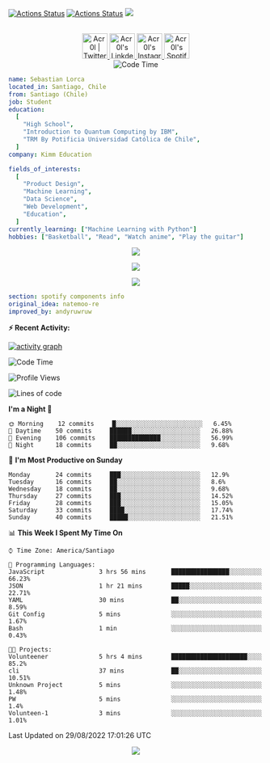 [![Actions Status](https://github.com/acr0l/acr0l/workflows/wakatime-stats/badge.svg)](https://github.com/acr0l/acr0l/actions)
[![Actions Status](https://github.com/acr0l/acr0l/workflows/update-gh-activity/badge.svg)](https://github.com/acr0l/acr0l/actions)
![](https://visitor-badge.glitch.me/badge?page_id=acr0l.acr0l)

<p align="center">
<br/>
<a href="https://twitter.com/acr0l9">
  <img alt="Acr0l | Twitter" width="50px" src="https://user-images.githubusercontent.com/43545812/144034996-602b144a-16e1-41cc-99e7-c6040b20dcaf.png"/>
</a>
<a href="https://www.linkedin.com/in/seba-lorca-g">
  <img alt="Acr0l's LinkdeIN" width="50px" src="https://user-images.githubusercontent.com/43545812/144035037-0f415fc7-9f96-4517-a370-ccc6e78a714b.png" />
</a>
<a href="https://www.instagram.com/5eb4_lg">
  <img alt="Acr0l's Instagram" width="50px" src="https://user-images.githubusercontent.com/43545812/144035088-0dfb165f-8fe0-4d13-896c-876c29d2b128.png" />
</a>
<a href="https://open.spotify.com/user/acroltime?si=8e3de699b0cb4cbb">
  <img alt="Acr0l's Spotify" width="50px" src="https://user-images.githubusercontent.com/43545812/144035120-1ad5169b-91c7-4078-bef9-6a82c733f373.png" />
</a>
<br>
<img alt="Code Time" src="https://wakatime.com/badge/github/Acr0l/sebastian-lorca-client.svg" />
</p>

```yaml
name: Sebastian Lorca
located_in: Santiago, Chile
from: Santiago (Chile)
job: Student
education:
  [
    "High School",
    "Introduction to Quantum Computing by IBM",
    "TRM By Potificia Universidad Católica de Chile",
  ]
company: Kimm Education

fields_of_interests:
  [
    "Product Design",
    "Machine Learning",
    "Data Science",
    "Web Development",
    "Education",
  ]
currently_learning: ["Machine Learning with Python"]
hobbies: ["Basketball", "Read", "Watch anime", "Play the guitar"]
```

<p align="center">
  <img alig src="https://github-profile-trophy.vercel.app/?username=acr0l&column=6&rank=SSS,SS,S,AAA,AA,A,B,C" />
</p>

<p align="center">
  <a href="https://spotify-github-profile.vercel.app/api/view?uid=11147618695&redirect=true">
    <img src="https://spotify-github-profile.vercel.app/api/view?uid=11147618695&cover_image=true&theme=default&bar_color=e3e3e3&bar_color_cover=true">
  </a>
</p>

<p align="center">
  <img src="https://acr0l.vercel.app/api/top-played">
</p>

```yaml
section: spotify components info
original_idea: natemoo-re
improved_by: andyruwruw
```

**:zap: Recent Activity:**

<!--START_SECTION:activity-->

<!--END_SECTION:activity-->

[![activity graph](https://activity-graph.herokuapp.com/graph?username=acr0l&custom_title=Seba's%20activity%20graph&theme=github-light&hide_border=true)](https://github.com/ashutosh00710/github-readme-activity-graph)

<!--START_SECTION:waka-->
![Code Time](http://img.shields.io/badge/Code%20Time-218%20hrs%2059%20mins-blue)

![Profile Views](http://img.shields.io/badge/Profile%20Views-0-blue)

![Lines of code](https://img.shields.io/badge/From%20Hello%20World%20I%27ve%20Written-168%20Thousand%20lines%20of%20code-blue)

**I'm a Night 🦉** 

```text
🌞 Morning    12 commits     █░░░░░░░░░░░░░░░░░░░░░░░░   6.45% 
🌆 Daytime    50 commits     ██████░░░░░░░░░░░░░░░░░░░   26.88% 
🌃 Evening    106 commits    ██████████████░░░░░░░░░░░   56.99% 
🌙 Night      18 commits     ██░░░░░░░░░░░░░░░░░░░░░░░   9.68%

```
📅 **I'm Most Productive on Sunday** 

```text
Monday       24 commits     ███░░░░░░░░░░░░░░░░░░░░░░   12.9% 
Tuesday      16 commits     ██░░░░░░░░░░░░░░░░░░░░░░░   8.6% 
Wednesday    18 commits     ██░░░░░░░░░░░░░░░░░░░░░░░   9.68% 
Thursday     27 commits     ███░░░░░░░░░░░░░░░░░░░░░░   14.52% 
Friday       28 commits     ███░░░░░░░░░░░░░░░░░░░░░░   15.05% 
Saturday     33 commits     ████░░░░░░░░░░░░░░░░░░░░░   17.74% 
Sunday       40 commits     █████░░░░░░░░░░░░░░░░░░░░   21.51%

```


📊 **This Week I Spent My Time On** 

```text
⌚︎ Time Zone: America/Santiago

💬 Programming Languages: 
JavaScript               3 hrs 56 mins       ████████████████░░░░░░░░░   66.23% 
JSON                     1 hr 21 mins        █████░░░░░░░░░░░░░░░░░░░░   22.71% 
YAML                     30 mins             ██░░░░░░░░░░░░░░░░░░░░░░░   8.59% 
Git Config               5 mins              ░░░░░░░░░░░░░░░░░░░░░░░░░   1.67% 
Bash                     1 min               ░░░░░░░░░░░░░░░░░░░░░░░░░   0.43%

🐱‍💻 Projects: 
Volunteener              5 hrs 4 mins        █████████████████████░░░░   85.2% 
cli                      37 mins             ██░░░░░░░░░░░░░░░░░░░░░░░   10.51% 
Unknown Project          5 mins              ░░░░░░░░░░░░░░░░░░░░░░░░░   1.48% 
PW                       5 mins              ░░░░░░░░░░░░░░░░░░░░░░░░░   1.4% 
Volunteen-1              3 mins              ░░░░░░░░░░░░░░░░░░░░░░░░░   1.01%

```


 Last Updated on 29/08/2022 17:01:26 UTC
<!--END_SECTION:waka-->

<p align="center">
  <img src="https://capsule-render.vercel.app/api?type=waving&color=gradient&height=60&section=footer"/>
</p>
